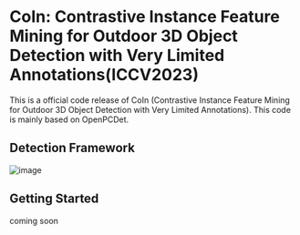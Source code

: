 # CoIn: Contrastive Instance Feature Mining for Outdoor 3D Object Detection with Very Limited Annotations(ICCV2023)

This is a official code release of CoIn (Contrastive Instance Feature Mining for Outdoor 3D Object Detection with Very Limited Annotations). This code is mainly based on OpenPCDet.

## Detection Framework

![image](https://github.com/xmuqimingxia/CoIn/assets/108978798/787379ac-4a0f-41ab-9e04-e7c8c0fd61b2)

## Getting Started
coming soon

